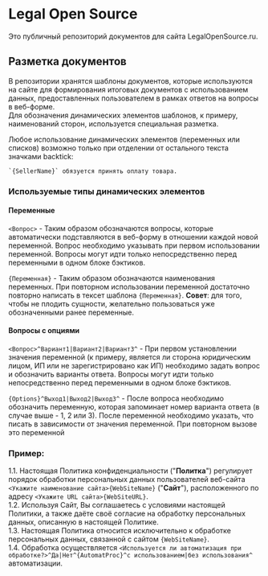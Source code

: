 # Legal Open Source
Это публичный репозиторий документов для сайта LegalOpenSource.ru.  
  
## Разметка документов  
В репозитории хранятся шаблоны документов, которые используются на сайте для формирования итоговых документов с использованием данных, предоставленных пользователем в рамках ответов на вопросы в веб-форме.  
Для обозначения динамических элементов шаблонов, к примеру, наименований сторон, используется специальная разметка.   
  
Любое использование динамических элементов (переменных или списков) возможно только при отделении от остального текста значками backtick:
```
`{SellerName}` обязуется принять оплату товара.
```
  
### Используемые типы динамических элементов
#### Переменные
`<Вопрос>` - Таким образом обозначаются вопросы, которые автоматически подставляются в веб-форму в отношении каждой новой переменной. Вопрос необходимо указывать при первом использовании переменной. Вопросы могут идти только непосредственно перед переменными в одном блоке бэктиков. 

`{Переменная}` - Таким образом обозначаются наименования переменных. При повторном использовании переменной достаточно повторно написать в тексет шаблона `{Переменная}`. **Совет**: для того, чтобы не плодить сущности, желательно пользоваться уже обозначенными ранее переменные. 
#### Вопросы с опциями
`<Вопрос>^Вариант1|Вариант2|Вариант3^` - При первом установлении значения переменной (к примеру, является ли сторона юридическим лицом, ИП или не зарегистрировано как ИП) необходимо задать вопрос и обозначить варианты ответа. Вопросы могут идти только непосредственно перед переменными в одном блоке бэктиков.
  
`{Options}^Выход1|Выход2|Выход3^` - После вопроса необходимо обозначить переменную, которая запоминает номер варианта ответа (в случае выше - 1, 2 или 3). После переменной необходимо указать, что писать в зависимости от значения переменной. При повторном вызове это переменной 
### Пример:  
1.1. Настоящая Политика конфиденциальности ("**Политка**") регулирует порядок обработки персональных данных пользователей веб-сайта `<Укажите наименование сайта>{WebSiteName}` ("**Сайт**"), расположенного по адресу `<Укажите URL сайта>{WebSiteURL}`.  
1.2. Используя Сайт, Вы соглашаетесь с условиями настоящей Политики, а также даёте своё согласие на обработку персональных данных, описанную в настоящей Политике.  
1.3. Настоящая Политика относится исключительно к обработке персональных данных, связанной с сайтом `{WebSiteName}`.  
1.4. Обработка осуществляется `<Используется ли автоматизация при обработке?>^Да|Нет^{AutomatProc}^с использованием|без использования^` автоматизации.
